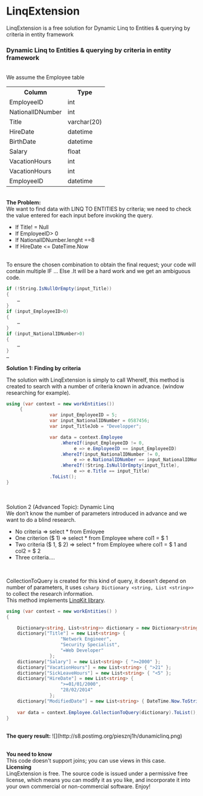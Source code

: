 LinqExtension
=============

LinqExtension is a free solution for Dynamic Linq to Entities &amp; querying by criteria in entity framework

<h3> Dynamic Linq to Entities & querying by criteria in entity framework </h3><br>
We assume the Employee table<br>
<table>
<tr>
<th>Column</th><th>		Type</th>
</tr>
<tr>
<td>EmployeeID</td><td>	int</td>
</tr>
<tr>
<td>NationalIDNumber</td><td>	int</td>
</tr>
<tr>
<td>Title</td><td>	varchar(20)</td>
</tr>
<tr>
<td>HireDate</td><td>	datetime</td>
</tr>
<tr>
<td>BirthDate</td><td>	datetime</td>
</tr>
<tr>
<td>Salary</td><td>	float</td>
</tr>
<tr>
<td>VacationHours</td><td>	int</td>
</tr>
<tr>
<td>VacationHours</td><td>	int</td>
</tr>
<tr>
<td>EmployeeID</td><td>	datetime</td>
</tr>
</table>
<br>
<b> The Problem: </b><br>
We want to find data with LINQ TO ENTITIES by criteria; we need to check the value entered for each input before invoking the query.<br>
<ul>
<li>
If Title! = Null 
</li>
<li>
If EmployeeID> 0 
</li>
<li>
If NationalIDNumber.lenght  ==8
</li>
<li>
If HireDate <= DateTime.Now
</li>
</ul><br>
To ensure the chosen combination to obtain the final request; your code will contain multiple IF ... Else .It will be a hard work and we get an ambiguous code.<br>

```csharp
if (!String.IsNullOrEmpty(input_Title))
{
	…
}
if (input_EmployeeID>0)
{
	…
}
if (input_NationalIDNumber>0)
{
	…
}
…
```

<b>Solution 1: Finding by criteria</b><br>

The solution with LinqExtension is simply to call WhereIf, this method is created to search with a number of criteria known in advance. (window researching for example).<br>
```csharp
using (var context = new workEntities())
     {
                var input_EmployeeID = 5;
                var input_NationalIDNumber = 0587456;
                var input_TitleJob = "Developper";

                var data = context.Employee
            		.WhereIf(input_EmployeeID != 0, 
                         e => e.EmployeeID == input_EmployeeID)
     		        .WhereIf(input_NationalIDNumber != 0, 
                         e => e.NationalIDNumber == input_NationalIDNumber)
            		.WhereIf(!String.IsNullOrEmpty(input_Title),
                         e => e.Title == input_Title)
                .ToList();
}

```
<br>
<br>Solution 2 (Advanced Topic): Dynamic Linq</b><br>
We don’t know the number of parameters introduced in advance and we want to do a blind research. 
<ul>
<li> No criteria => select * from Emloyee  </li>
<li>One criterion ($ 1) => select * from Employee where col1 = $ 1  </li>
<li>Two criteria ($ 1, $ 2) => select * from Employee where col1 = $ 1 and col2 = $ 2 </li>
<li>Three criteria....</li>
</ul><br>

CollectionToQuery is created for this kind of query, it doesn’t depend on number of parameters, it uses ```csharp Dictionary <string, List <string>> ``` to collect the research information.<br>
This method implements [LinqKit  library](http://www.albahari.com/nutshell/linqkit.aspx ).<br>
```csharp
using (var context = new workEntities() )
{

	Dictionary<string, List<string>> dictionary = new Dictionary<string, List<string>>();
	dictionary["Title"] = new List<string> {  
					"Network Engineer", 
					"Security Specialist", 
					"=Web Developer"
	 			};
	dictionary["Salary"] = new List<string> { ">=2000" };
	dictionary["VacationHours"] = new List<string> { ">21" };
	dictionary["SickLeaveHours"] = new List<string> { "<5" };                
	dictionary["HireDate"] = new List<string> { 
					">=01/01/2000",
					"28/02/2014" 
				};
	dictionary["ModifiedDate"] = new List<string> { DateTime.Now.ToString() };
	
	var data = context.Employee.CollectionToQuery(dictionary).ToList();
}

```
<br>
<b>The query result:</b>
![](http://s8.postimg.org/piesznj1h/dunamiclinq.png)<br><br>

<b>You need to know</b><br>
This code doesn't support joins; you can use views in this case.<br>
<b>Licensing</b><br>
LinqExtension is free. The source code is issued under a permissive free license, which means you can modify it as you like, and incorporate it into your own commercial or non-commercial software. Enjoy!

